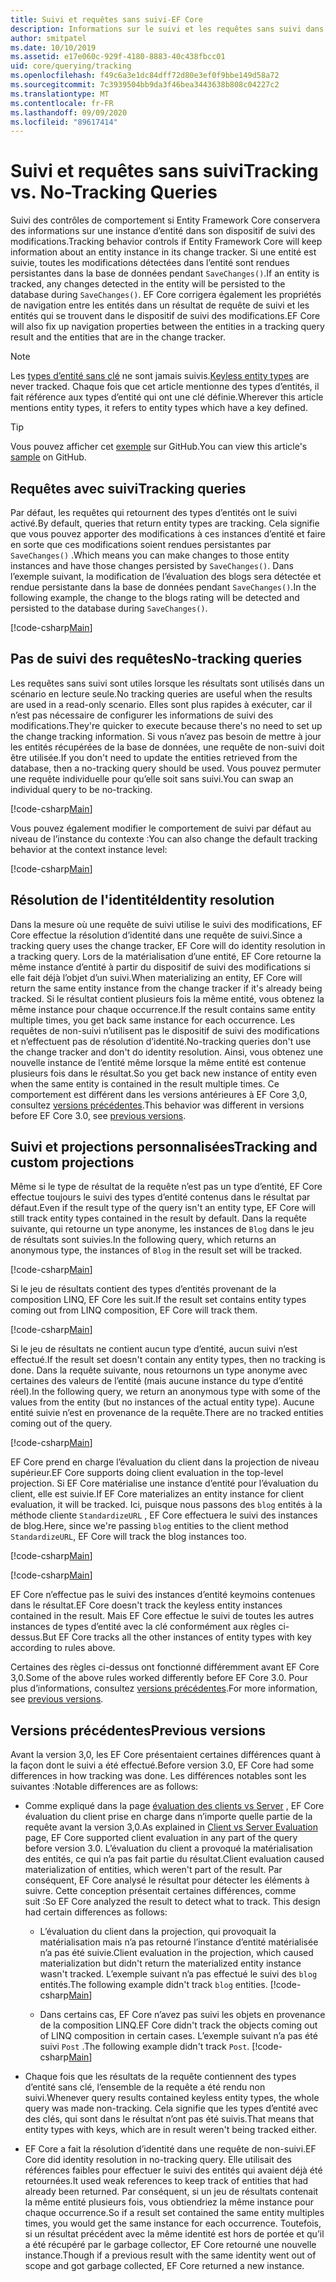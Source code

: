 ```yaml
---
title: Suivi et requêtes sans suivi-EF Core
description: Informations sur le suivi et les requêtes sans suivi dans Entity Framework Core
author: smitpatel
ms.date: 10/10/2019
ms.assetid: e17e060c-929f-4180-8883-40c438fbcc01
uid: core/querying/tracking
ms.openlocfilehash: f49c6a3e1dc84dff72d80e3ef0f9bbe149d58a72
ms.sourcegitcommit: 7c3939504bb9da3f46bea3443638b808c04227c2
ms.translationtype: MT
ms.contentlocale: fr-FR
ms.lasthandoff: 09/09/2020
ms.locfileid: "89617414"
---
```

# <a name="tracking-vs-no-tracking-queries"></a><span data-ttu-id="27ebc-103">Suivi et requêtes sans suivi</span><span class="sxs-lookup"><span data-stu-id="27ebc-103">Tracking vs. No-Tracking Queries</span></span>

<span data-ttu-id="27ebc-104">Suivi des contrôles de comportement si Entity Framework Core conservera des informations sur une instance d’entité dans son dispositif de suivi des modifications.</span><span class="sxs-lookup"><span data-stu-id="27ebc-104">Tracking behavior controls if Entity Framework Core will keep information about an entity instance in its change tracker.</span></span> <span data-ttu-id="27ebc-105">Si une entité est suivie, toutes les modifications détectées dans l’entité sont rendues persistantes dans la base de données pendant `SaveChanges()`.</span><span class="sxs-lookup"><span data-stu-id="27ebc-105">If an entity is tracked, any changes detected in the entity will be persisted to the database during `SaveChanges()`.</span></span> <span data-ttu-id="27ebc-106">EF Core corrigera également les propriétés de navigation entre les entités dans un résultat de requête de suivi et les entités qui se trouvent dans le dispositif de suivi des modifications.</span><span class="sxs-lookup"><span data-stu-id="27ebc-106">EF Core will also fix up navigation properties between the entities in a tracking query result and the entities that are in the change tracker.</span></span>

> [!NOTE]
> <span data-ttu-id="27ebc-107">Les [types d’entité sans clé](xref:core/modeling/keyless-entity-types) ne sont jamais suivis.</span><span class="sxs-lookup"><span data-stu-id="27ebc-107">[Keyless entity types](xref:core/modeling/keyless-entity-types) are never tracked.</span></span> <span data-ttu-id="27ebc-108">Chaque fois que cet article mentionne des types d’entités, il fait référence aux types d’entité qui ont une clé définie.</span><span class="sxs-lookup"><span data-stu-id="27ebc-108">Wherever this article mentions entity types, it refers to entity types which have a key defined.</span></span>

> [!TIP]  
> <span data-ttu-id="27ebc-109">Vous pouvez afficher cet [exemple](https://github.com/dotnet/EntityFramework.Docs/tree/master/samples/core/Querying) sur GitHub.</span><span class="sxs-lookup"><span data-stu-id="27ebc-109">You can view this article's [sample](https://github.com/dotnet/EntityFramework.Docs/tree/master/samples/core/Querying) on GitHub.</span></span>

## <a name="tracking-queries"></a><span data-ttu-id="27ebc-110">Requêtes avec suivi</span><span class="sxs-lookup"><span data-stu-id="27ebc-110">Tracking queries</span></span>

<span data-ttu-id="27ebc-111">Par défaut, les requêtes qui retournent des types d’entités ont le suivi activé.</span><span class="sxs-lookup"><span data-stu-id="27ebc-111">By default, queries that return entity types are tracking.</span></span> <span data-ttu-id="27ebc-112">Cela signifie que vous pouvez apporter des modifications à ces instances d’entité et faire en sorte que ces modifications soient rendues persistantes par `SaveChanges()` .</span><span class="sxs-lookup"><span data-stu-id="27ebc-112">Which means you can make changes to those entity instances and have those changes persisted by `SaveChanges()`.</span></span> <span data-ttu-id="27ebc-113">Dans l’exemple suivant, la modification de l’évaluation des blogs sera détectée et rendue persistante dans la base de données pendant `SaveChanges()`.</span><span class="sxs-lookup"><span data-stu-id="27ebc-113">In the following example, the change to the blogs rating will be detected and persisted to the database during `SaveChanges()`.</span></span>

[!code-csharp[Main](../../../samples/core/Querying/Tracking/Sample.cs#Tracking)]

## <a name="no-tracking-queries"></a><span data-ttu-id="27ebc-114">Pas de suivi des requêtes</span><span class="sxs-lookup"><span data-stu-id="27ebc-114">No-tracking queries</span></span>

<span data-ttu-id="27ebc-115">Les requêtes sans suivi sont utiles lorsque les résultats sont utilisés dans un scénario en lecture seule.</span><span class="sxs-lookup"><span data-stu-id="27ebc-115">No tracking queries are useful when the results are used in a read-only scenario.</span></span> <span data-ttu-id="27ebc-116">Elles sont plus rapides à exécuter, car il n’est pas nécessaire de configurer les informations de suivi des modifications.</span><span class="sxs-lookup"><span data-stu-id="27ebc-116">They're quicker to execute because there's no need to set up the change tracking information.</span></span> <span data-ttu-id="27ebc-117">Si vous n’avez pas besoin de mettre à jour les entités récupérées de la base de données, une requête de non-suivi doit être utilisée.</span><span class="sxs-lookup"><span data-stu-id="27ebc-117">If you don't need to update the entities retrieved from the database, then a no-tracking query should be used.</span></span> <span data-ttu-id="27ebc-118">Vous pouvez permuter une requête individuelle pour qu’elle soit sans suivi.</span><span class="sxs-lookup"><span data-stu-id="27ebc-118">You can swap an individual query to be no-tracking.</span></span>

[!code-csharp[Main](../../../samples/core/Querying/Tracking/Sample.cs#NoTracking)]

<span data-ttu-id="27ebc-119">Vous pouvez également modifier le comportement de suivi par défaut au niveau de l’instance du contexte :</span><span class="sxs-lookup"><span data-stu-id="27ebc-119">You can also change the default tracking behavior at the context instance level:</span></span>

[!code-csharp[Main](../../../samples/core/Querying/Tracking/Sample.cs#ContextDefaultTrackingBehavior)]

## <a name="identity-resolution"></a><span data-ttu-id="27ebc-120">Résolution de l'identité</span><span class="sxs-lookup"><span data-stu-id="27ebc-120">Identity resolution</span></span>

<span data-ttu-id="27ebc-121">Dans la mesure où une requête de suivi utilise le suivi des modifications, EF Core effectue la résolution d’identité dans une requête de suivi.</span><span class="sxs-lookup"><span data-stu-id="27ebc-121">Since a tracking query uses the change tracker, EF Core will do identity resolution in a tracking query.</span></span> <span data-ttu-id="27ebc-122">Lors de la matérialisation d’une entité, EF Core retourne la même instance d’entité à partir du dispositif de suivi des modifications si elle fait déjà l’objet d’un suivi.</span><span class="sxs-lookup"><span data-stu-id="27ebc-122">When materializing an entity, EF Core will return the same entity instance from the change tracker if it's already being tracked.</span></span> <span data-ttu-id="27ebc-123">Si le résultat contient plusieurs fois la même entité, vous obtenez la même instance pour chaque occurrence.</span><span class="sxs-lookup"><span data-stu-id="27ebc-123">If the result contains same entity multiple times, you get back same instance for each occurrence.</span></span> <span data-ttu-id="27ebc-124">Les requêtes de non-suivi n’utilisent pas le dispositif de suivi des modifications et n’effectuent pas de résolution d’identité.</span><span class="sxs-lookup"><span data-stu-id="27ebc-124">No-tracking queries don't use the change tracker and don't do identity resolution.</span></span> <span data-ttu-id="27ebc-125">Ainsi, vous obtenez une nouvelle instance de l’entité même lorsque la même entité est contenue plusieurs fois dans le résultat.</span><span class="sxs-lookup"><span data-stu-id="27ebc-125">So you get back new instance of entity even when the same entity is contained in the result multiple times.</span></span> <span data-ttu-id="27ebc-126">Ce comportement est différent dans les versions antérieures à EF Core 3,0, consultez [versions précédentes](#previous-versions).</span><span class="sxs-lookup"><span data-stu-id="27ebc-126">This behavior was different in versions before EF Core 3.0, see [previous versions](#previous-versions).</span></span>

## <a name="tracking-and-custom-projections"></a><span data-ttu-id="27ebc-127">Suivi et projections personnalisées</span><span class="sxs-lookup"><span data-stu-id="27ebc-127">Tracking and custom projections</span></span>

<span data-ttu-id="27ebc-128">Même si le type de résultat de la requête n’est pas un type d’entité, EF Core effectue toujours le suivi des types d’entité contenus dans le résultat par défaut.</span><span class="sxs-lookup"><span data-stu-id="27ebc-128">Even if the result type of the query isn't an entity type, EF Core will still track entity types contained in the result by default.</span></span> <span data-ttu-id="27ebc-129">Dans la requête suivante, qui retourne un type anonyme, les instances de `Blog` dans le jeu de résultats sont suivies.</span><span class="sxs-lookup"><span data-stu-id="27ebc-129">In the following query, which returns an anonymous type, the instances of `Blog` in the result set will be tracked.</span></span>

[!code-csharp[Main](../../../samples/core/Querying/Tracking/Sample.cs#CustomProjection1)]

<span data-ttu-id="27ebc-130">Si le jeu de résultats contient des types d’entités provenant de la composition LINQ, EF Core les suit.</span><span class="sxs-lookup"><span data-stu-id="27ebc-130">If the result set contains entity types coming out from LINQ composition, EF Core will track them.</span></span>

[!code-csharp[Main](../../../samples/core/Querying/Tracking/Sample.cs#CustomProjection2)]

<span data-ttu-id="27ebc-131">Si le jeu de résultats ne contient aucun type d’entité, aucun suivi n’est effectué.</span><span class="sxs-lookup"><span data-stu-id="27ebc-131">If the result set doesn't contain any entity types, then no tracking is done.</span></span> <span data-ttu-id="27ebc-132">Dans la requête suivante, nous retournons un type anonyme avec certaines des valeurs de l’entité (mais aucune instance du type d’entité réel).</span><span class="sxs-lookup"><span data-stu-id="27ebc-132">In the following query, we return an anonymous type with some of the values from the entity (but no instances of the actual entity type).</span></span> <span data-ttu-id="27ebc-133">Aucune entité suivie n’est en provenance de la requête.</span><span class="sxs-lookup"><span data-stu-id="27ebc-133">There are no tracked entities coming out of the query.</span></span>

[!code-csharp[Main](../../../samples/core/Querying/Tracking/Sample.cs#CustomProjection3)]

 <span data-ttu-id="27ebc-134">EF Core prend en charge l’évaluation du client dans la projection de niveau supérieur.</span><span class="sxs-lookup"><span data-stu-id="27ebc-134">EF Core supports doing client evaluation in the top-level projection.</span></span> <span data-ttu-id="27ebc-135">Si EF Core matérialise une instance d’entité pour l’évaluation du client, elle est suivie.</span><span class="sxs-lookup"><span data-stu-id="27ebc-135">If EF Core materializes an entity instance for client evaluation, it will be tracked.</span></span> <span data-ttu-id="27ebc-136">Ici, puisque nous passons des `blog` entités à la méthode cliente `StandardizeURL` , EF Core effectuera le suivi des instances de blog.</span><span class="sxs-lookup"><span data-stu-id="27ebc-136">Here, since we're passing `blog` entities to the client method `StandardizeURL`, EF Core will track the blog instances too.</span></span>

[!code-csharp[Main](../../../samples/core/Querying/Tracking/Sample.cs#ClientProjection)]

[!code-csharp[Main](../../../samples/core/Querying/Tracking/Sample.cs#ClientMethod)]

<span data-ttu-id="27ebc-137">EF Core n’effectue pas le suivi des instances d’entité keymoins contenues dans le résultat.</span><span class="sxs-lookup"><span data-stu-id="27ebc-137">EF Core doesn't track the keyless entity instances contained in the result.</span></span> <span data-ttu-id="27ebc-138">Mais EF Core effectue le suivi de toutes les autres instances de types d’entité avec la clé conformément aux règles ci-dessus.</span><span class="sxs-lookup"><span data-stu-id="27ebc-138">But EF Core tracks all the other instances of entity types with key according to rules above.</span></span>

<span data-ttu-id="27ebc-139">Certaines des règles ci-dessus ont fonctionné différemment avant EF Core 3,0.</span><span class="sxs-lookup"><span data-stu-id="27ebc-139">Some of the above rules worked differently before EF Core 3.0.</span></span> <span data-ttu-id="27ebc-140">Pour plus d’informations, consultez [versions précédentes](#previous-versions).</span><span class="sxs-lookup"><span data-stu-id="27ebc-140">For more information, see [previous versions](#previous-versions).</span></span>

## <a name="previous-versions"></a><span data-ttu-id="27ebc-141">Versions précédentes</span><span class="sxs-lookup"><span data-stu-id="27ebc-141">Previous versions</span></span>

<span data-ttu-id="27ebc-142">Avant la version 3,0, les EF Core présentaient certaines différences quant à la façon dont le suivi a été effectué.</span><span class="sxs-lookup"><span data-stu-id="27ebc-142">Before version 3.0, EF Core had some differences in how tracking was done.</span></span> <span data-ttu-id="27ebc-143">Les différences notables sont les suivantes :</span><span class="sxs-lookup"><span data-stu-id="27ebc-143">Notable differences are as follows:</span></span>

- <span data-ttu-id="27ebc-144">Comme expliqué dans la page [évaluation des clients vs Server](xref:core/querying/client-eval) , EF Core évaluation du client prise en charge dans n’importe quelle partie de la requête avant la version 3,0.</span><span class="sxs-lookup"><span data-stu-id="27ebc-144">As explained in [Client vs Server Evaluation](xref:core/querying/client-eval) page, EF Core supported client evaluation in any part of the query before version 3.0.</span></span> <span data-ttu-id="27ebc-145">L’évaluation du client a provoqué la matérialisation des entités, ce qui n’a pas fait partie du résultat.</span><span class="sxs-lookup"><span data-stu-id="27ebc-145">Client evaluation caused materialization of entities, which weren't part of the result.</span></span> <span data-ttu-id="27ebc-146">Par conséquent, EF Core analysé le résultat pour détecter les éléments à suivre. Cette conception présentait certaines différences, comme suit :</span><span class="sxs-lookup"><span data-stu-id="27ebc-146">So EF Core analyzed the result to detect what to track. This design had certain differences as follows:</span></span>
  - <span data-ttu-id="27ebc-147">L’évaluation du client dans la projection, qui provoquait la matérialisation mais n’a pas retourné l’instance d’entité matérialisée n’a pas été suivie.</span><span class="sxs-lookup"><span data-stu-id="27ebc-147">Client evaluation in the projection, which caused materialization but didn't return the materialized entity instance wasn't tracked.</span></span> <span data-ttu-id="27ebc-148">L’exemple suivant n’a pas effectué le suivi des `blog` entités.</span><span class="sxs-lookup"><span data-stu-id="27ebc-148">The following example didn't track `blog` entities.</span></span>
    [!code-csharp[Main](../../../samples/core/Querying/Tracking/Sample.cs#ClientProjection)]

  - <span data-ttu-id="27ebc-149">Dans certains cas, EF Core n’avez pas suivi les objets en provenance de la composition LINQ.</span><span class="sxs-lookup"><span data-stu-id="27ebc-149">EF Core didn't track the objects coming out of LINQ composition in certain cases.</span></span> <span data-ttu-id="27ebc-150">L’exemple suivant n’a pas été suivi `Post` .</span><span class="sxs-lookup"><span data-stu-id="27ebc-150">The following example didn't track `Post`.</span></span>
    [!code-csharp[Main](../../../samples/core/Querying/Tracking/Sample.cs#CustomProjection2)]

- <span data-ttu-id="27ebc-151">Chaque fois que les résultats de la requête contiennent des types d’entité sans clé, l’ensemble de la requête a été rendu non suivi.</span><span class="sxs-lookup"><span data-stu-id="27ebc-151">Whenever query results contained keyless entity types, the whole query was made non-tracking.</span></span> <span data-ttu-id="27ebc-152">Cela signifie que les types d’entité avec des clés, qui sont dans le résultat n’ont pas été suivis.</span><span class="sxs-lookup"><span data-stu-id="27ebc-152">That means that entity types with keys, which are in result weren't being tracked either.</span></span>
- <span data-ttu-id="27ebc-153">EF Core a fait la résolution d’identité dans une requête de non-suivi.</span><span class="sxs-lookup"><span data-stu-id="27ebc-153">EF Core did identity resolution in no-tracking query.</span></span> <span data-ttu-id="27ebc-154">Elle utilisait des références faibles pour effectuer le suivi des entités qui avaient déjà été retournées.</span><span class="sxs-lookup"><span data-stu-id="27ebc-154">It used weak references to keep track of entities that had already been returned.</span></span> <span data-ttu-id="27ebc-155">Par conséquent, si un jeu de résultats contenait la même entité plusieurs fois, vous obtiendriez la même instance pour chaque occurrence.</span><span class="sxs-lookup"><span data-stu-id="27ebc-155">So if a result set contained the same entity multiples times, you would get the same instance for each occurrence.</span></span> <span data-ttu-id="27ebc-156">Toutefois, si un résultat précédent avec la même identité est hors de portée et qu’il a été récupéré par le garbage collector, EF Core retourné une nouvelle instance.</span><span class="sxs-lookup"><span data-stu-id="27ebc-156">Though if a previous result with the same identity went out of scope and got garbage collected, EF Core returned a new instance.</span></span>
